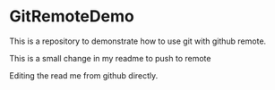 # GitRemoteDemo
This is a repository to demonstrate how to use git with github remote.

This is a small change in my readme to push to remote

Editing the read me from github directly.
